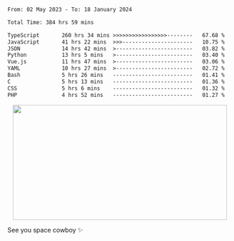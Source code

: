 
 <!--START_SECTION:waka-->

```txt
From: 02 May 2023 - To: 18 January 2024

Total Time: 384 hrs 59 mins

TypeScript       260 hrs 34 mins >>>>>>>>>>>>>>>>>--------   67.68 %
JavaScript       41 hrs 22 mins  >>>----------------------   10.75 %
JSON             14 hrs 42 mins  >------------------------   03.82 %
Python           13 hrs 5 mins   >------------------------   03.40 %
Vue.js           11 hrs 47 mins  >------------------------   03.06 %
YAML             10 hrs 27 mins  >------------------------   02.72 %
Bash             5 hrs 26 mins   -------------------------   01.41 %
C                5 hrs 13 mins   -------------------------   01.36 %
CSS              5 hrs 6 mins    -------------------------   01.32 %
PHP              4 hrs 52 mins   -------------------------   01.27 %
```

<!--END_SECTION:waka-->
 
 
 <!--
 <p align="center">
           <img src="https://wakatime.com/share/@b21fb822-1b1e-4a56-b3ac-d647f03795fd/3d8fc332-54a6-4d29-9469-965955d6e018.svg"/>
 </p>
 <p align="center">
  <img src="https://wakatime.com/share/@b21fb822-1b1e-4a56-b3ac-d647f03795fd/5d7b153c-4137-40c1-8270-25e516f9619c.svg"/>
 </p>
 -->
 <div style="display: flex; width: 100%; justify-content:center;">
   <img align="center" src="https://media.giphy.com/media/11KzOet1ElBDz2/giphy.gif" width="480" height="258" /> 

 </div>

See you space cowboy ✨ 


 
